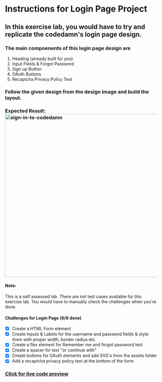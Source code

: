 # Instructions for Login Page Project

## In this exercise lab, you would have to try and replicate the codedamn's login page design.

### The main compoenents of this login page design are

1. Heading (already built for you)
2. Input Fields & Forgot Password
3. Sign up Button
4. OAuth Buttons
5. Recaptcha Privacy Policy Text

### Follow the given design from the design image and build the layout.

### Expected Result: <img width="540" alt="sign-in-to-codedamn" src="https://github.com/selimbiber/30Day30Project-HTML5-CSS3-Challenges/assets/117529414/00244bd7-850a-4e11-bb25-254b2f72b750">

#### Note:

This is a self assessed lab. There are not test cases available for this exercise lab. You would have to manually check the challenges when you're done.

#### Challenges for Login Page (6/6 done)

- [x] Create a HTML Form element
- [x] Create Inputs & Labels for the username and password fields & style them with proper width, border radius etc.
- [x] Create a flex element for Remember me and forgot password text
- [x] Create a spacer for text "or continue with"
- [x] Create buttons for OAuth elements and add SVG's from the assets folder
- [x] Add a recaptcha privacy policy text at the bottom of the form

### [Click for live code preview](https://htmlpreview.github.io/?https://github.com/selimbiber/30Day30Project-HTML5-CSS3-Challenges/blob/main/Day04-login-page/index.html)
